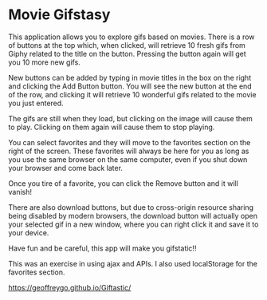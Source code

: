 # Movie Gifstasy

This application allows you to explore gifs based on movies. There is a row of buttons at the top which, when clicked, will 
retrieve 10 fresh gifs from Giphy related to the title on the button. Pressing the button again will get you 10 more new gifs. 

New buttons can be added by typing in movie titles in the box on the right and clicking the Add Button button. You will see
the new button at the end of the row, and clicking it will retrieve 10 wonderful gifs related to the movie you just entered.

The gifs are still when they load, but clicking on the image will cause them to play. Clicking on them again will cause them
to stop playing.

You can select favorites and they will move to the favorites section on the right of the screen. These favorites will always be
here for you as long as you use the same browser on the same computer, even if you shut down your browser and come back later.

Once you tire of a favorite, you can click the Remove button and it will vanish!

There are also download buttons, but due to cross-origin resource sharing being disabled by modern browsers, the download button
will actually open your selected gif in a new window, where you can right click it and save it to your device.

Have fun and be careful, this app will make you gifstatic!!

This was an exercise in using ajax and APIs. I also used localStorage for the favorites section.

https://geoffreygo.github.io/Giftastic/

